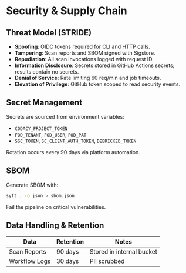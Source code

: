 # Security & Supply Chain

## Threat Model (STRIDE)

- **Spoofing**: OIDC tokens required for CLI and HTTP calls.
- **Tampering**: Scan reports and SBOM signed with Sigstore.
- **Repudiation**: All scan invocations logged with request ID.
- **Information Disclosure**: Secrets stored in GitHub Actions secrets; results contain no secrets.
- **Denial of Service**: Rate limiting 60 req/min and job timeouts.
- **Elevation of Privilege**: GitHub token scoped to read security events.

## Secret Management

Secrets are sourced from environment variables:

- `CODACY_PROJECT_TOKEN`
- `FOD_TENANT`, `FOD_USER`, `FOD_PAT`
- `SSC_TOKEN`, `SC_CLIENT_AUTH_TOKEN`, `DEBRICKED_TOKEN`

Rotation occurs every 90 days via platform automation.

## SBOM

Generate SBOM with:

```bash
syft . -o json > sbom.json
```

Fail the pipeline on critical vulnerabilities.

## Data Handling & Retention

| Data            | Retention | Notes                       |
|-----------------|-----------|-----------------------------|
| Scan Reports    | 90 days   | Stored in internal bucket   |
| Workflow Logs   | 30 days   | PII scrubbed                |
